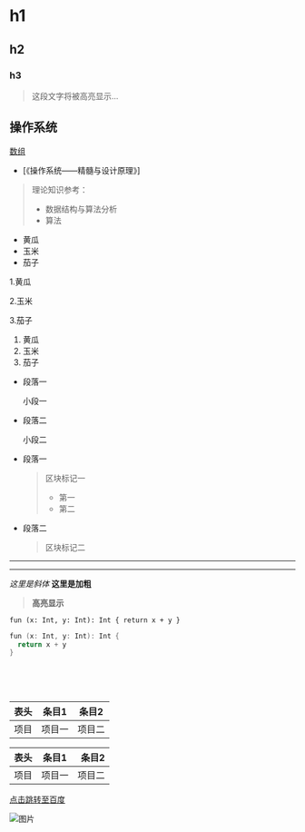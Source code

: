 # h1
## h2
### h3

> 这段文字将被高亮显示...

## 操作系统

[数组](#array)

* [《操作系统——精髓与设计原理》]

> 理论知识参考：
> * 数据结构与算法分析
> * 算法

* 黄瓜   
* 玉米
* 茄子

1.黄瓜

2.玉米

3.茄子

1. 黄瓜
2. 玉米
3. 茄子
*    段落一
     
     小段一
*    段落二     
     
     小段二
     
* 段落一
  > 区块标记一
  > * 第一
  > * 第二
* 段落二
  >区块标记二

---
---

*这里是斜体* **这里是加粗**

> **高亮显示**

`
fun (x: Int, y: Int): Int {
  return x + y
}
` 

```c++
fun (x: Int, y: Int): Int {
  return x + y
}
```
<br>
<br>

<h2 id="array"></h2>

表头|条目1|条目2
---|---|---
项目|项目一|项目二

表头|条目1|条目2
|:---|:---:|---:|
|项目|项目一|项目二|


[点击跳转至百度](http://www.baidu.com)

![图片](https://upload-images.jianshu.io/upload_images/703764-605e3cc2ecb664f6.jpg?imageMogr2/auto-orient/strip%7CimageView2/2/w/1240)
